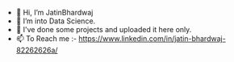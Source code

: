 - 👋 Hi, I’m JatinBhardwaj
- 🌱 I’m into Data Science.
- 💞️ I've done some projects and uploaded it here only.
- 📫 To Reach me :- https://www.linkedin.com/in/jatin-bhardwaj-82262626a/

<!---
JatinBhardwaj10/JatinBhardwaj10 is a ✨ special ✨ repository because its `README.md` (this file) appears on your GitHub profile.
You can click the Preview link to take a look at your changes.
--->
